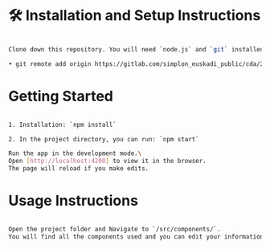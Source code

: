 # 🛠 Installation and Setup Instructions

```bash

Clone down this repository. You will need `node.js` and `git` installed globally on your machine.

• git remote add origin https://gitlab.com/simplon_euskadi_public/cda/24-25/angular-2/nicolas_b.git

```

# Getting Started

```bash

1. Installation: `npm install`

2. In the project directory, you can run: `npm start`

Run the app in the development mode.\
Open [http://localhost:4200] to view it in the browser.
The page will reload if you make edits.

```

# Usage Instructions

```bash

Open the project folder and Navigate to `/src/components/`.
You will find all the components used and you can edit your information accordingly.

```